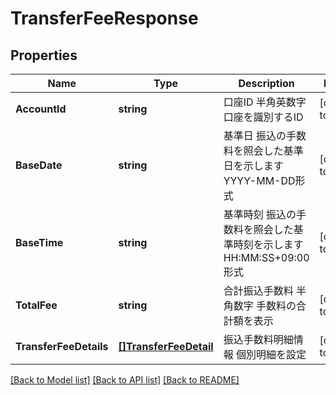 # TransferFeeResponse

## Properties
Name | Type | Description | Notes
------------ | ------------- | ------------- | -------------
**AccountId** | **string** | 口座ID 半角英数字 口座を識別するID  | [default to null]
**BaseDate** | **string** | 基準日 振込の手数料を照会した基準日を示します YYYY-MM-DD形式  | [default to null]
**BaseTime** | **string** | 基準時刻 振込の手数料を照会した基準時刻を示します HH:MM:SS+09:00形式  | [default to null]
**TotalFee** | **string** | 合計振込手数料 半角数字 手数料の合計額を表示  | [default to null]
**TransferFeeDetails** | [**[]TransferFeeDetail**](TransferFeeDetail.md) | 振込手数料明細情報 個別明細を設定  | [default to null]

[[Back to Model list]](../README.md#documentation-for-models) [[Back to API list]](../README.md#documentation-for-api-endpoints) [[Back to README]](../README.md)

